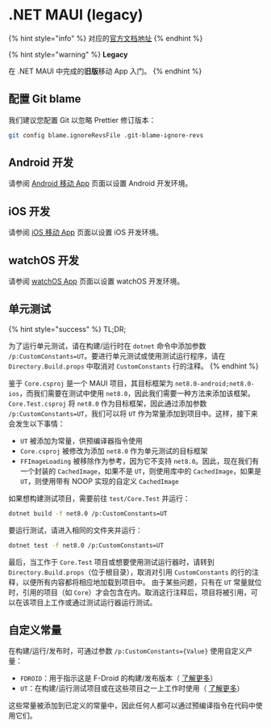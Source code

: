 # .NET MAUI (legacy)

{% hint style="info" %}
对应的[官方文档地址](https://contributing.bitwarden.com/getting-started/mobile/net-maui-legacy/)
{% endhint %}

{% hint style="warning" %}
**Legacy**

在 .NET MAUI 中完成的**旧版**移动 App 入门。
{% endhint %}

## 配置 Git blame <a href="#configure-git-blame" id="configure-git-blame"></a>

我们建议您配置 Git 以忽略 Prettier 修订版本：

```bash
git config blame.ignoreRevsFile .git-blame-ignore-revs
```

## Android 开发[​](https://contributing.bitwarden.com/getting-started/mobile/net-maui-legacy/#android-development) <a href="#android-development" id="android-development"></a>

请参阅 [Android 移动 App](android.md) 页面以设置 Android 开发环境。

## iOS 开发[​](https://contributing.bitwarden.com/getting-started/mobile/net-maui-legacy/#ios-development) <a href="#ios-development" id="ios-development"></a>

请参阅 [iOS 移动 App](ios.md) 页面以设置 iOS 开发环境。

## watchOS 开发[​](https://contributing.bitwarden.com/getting-started/mobile/net-maui-legacy/#watchos-development) <a href="#watchos-development" id="watchos-development"></a>

请参阅  [watchOS App](watchos.md) 页面以设置 watchOS 开发环境。

## 单元测试[​](https://contributing.bitwarden.com/getting-started/mobile/net-maui-legacy/#unit-tests) <a href="#unit-tests" id="unit-tests"></a>

{% hint style="success" %}
TL;DR;

为了运行单元测试，请在构建/运行时在 `dotnet` 命令中添加参数 `/p:CustomConstants=UT`。要进行单元测试或使用测试运行程序，请在 `Directory.Build.props` 中取消对 `CustomConstants` 行的注释。
{% endhint %}

鉴于 `Core.csproj` 是一个 MAUI 项目，其目标框架为 `net8.0-android;net8.0-ios`，而我们需要在测试中使用 `net8.0`，因此我们需要一种方法来添加该框架。`Core.Test.csproj` 将 `net8.0` 作为目标框架，因此通过添加参数 `/p:CustomConstants=UT`，我们可以将 `UT` 作为常量添加到项目中。这样，接下来会发生以下事情：

* `UT` 被添加为常量，供预编译器指令使用
* `Core.csproj` 被修改为添加 `net8.0` 作为单元测试的目标框架
* `FFImageLoading` 被移除作为参考，因为它不支持 `net8.0`。因此，现在我们有一个封装的 `CachedImage`，如果不是 `UT`，则使用库中的 `CachedImage`，如果是 `UT`，则使用带有 NOOP 实现的自定义 `CachedImage`

如果想构建测试项目，需要前往 `test/Core.Test` 并运行：

```bash
dotnet build -f net8.0 /p:CustomConstants=UT
```

要运行测试，请进入相同的文件夹并运行：

```bash
dotnet test -f net8.0 /p:CustomConstants=UT
```

最后，当工作于 `Core.Test` 项目或想要使用测试运行器时，请转到 `Directory.Build.props`（位于根目录），取消对引用 `CustomConstants` 的行的注释，以便所有内容都将相应地加载到项目中。 由于某些问题，只有在 `UT` 常量就位时，引用的项目（如 `Core`）才会包含在内。取消这行注释后，项目将被引用，可以在该项目上工作或通过测试运行器运行测试。

## 自定义常量[​](https://contributing.bitwarden.com/getting-started/mobile/net-maui-legacy/#custom-constants) <a href="#custom-constants" id="custom-constants"></a>

在构建/运行/发布时，可通过参数 `/p:CustomConstants={Value}` 使用自定义产量：

* `FDROID`：用于指示这是 F-Droid 的构建/发布版本（ [了解更多](android.md#f-droid)）
* `UT`：在构建/运行测试项目或在这些项目之一上工作时使用（ [了解更多](./#unit-tests)）

这些常量被添加到已定义的常量中，因此任何人都可以通过预编译指令在代码中使用它们。
